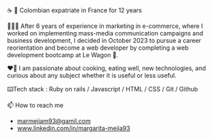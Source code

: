☕️ 🥐 Colombian expatriate in France for 12 years

👩🏻‍💻 After 6 years of experience in marketing in e-commerce, where I worked on implementing mass-media communication campaigns and business development, I decided in October 2023 to pursue a career reorientation and become a web developer by completing a web development bootcamp at Le Wagon 🚌.

❤️‍🔥 I am passionate about cooking, eating well, new technologies, and curious about any subject whether it is useful or less useful.

⌨️Tech stack : Ruby on rails / Javascript / HTML / CSS / Git / Github

📫 How to reach me
- marmejiam93@gamil.com
- www.linkedin.com/in/margarita-mejia93
